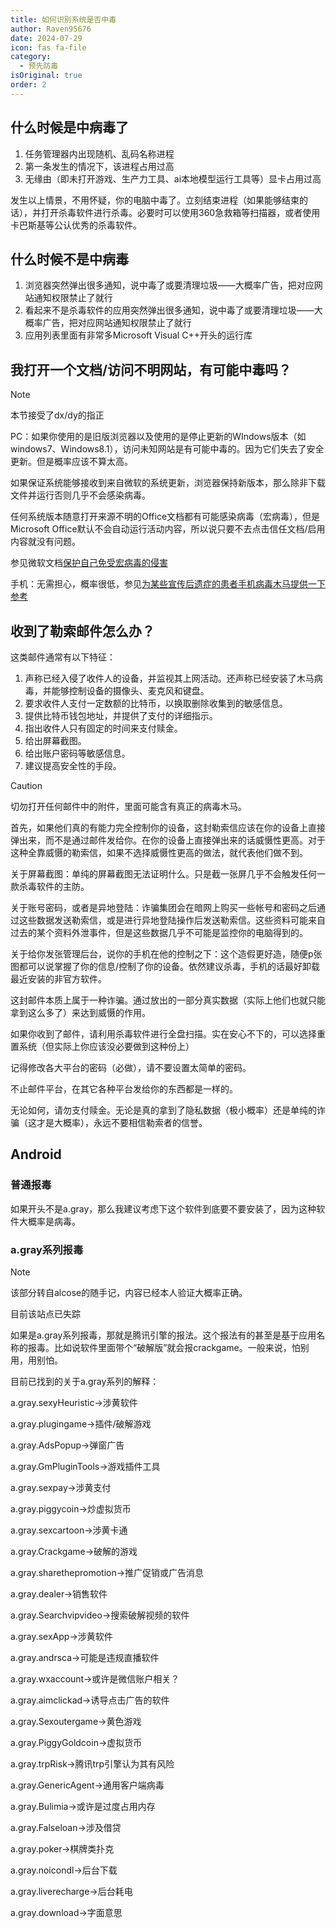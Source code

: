 ```yaml
---
title: 如何识别系统是否中毒
author: Raven95676
date: 2024-07-29
icon: fas fa-file
category:
  - 预先防毒
isOriginal: true
order: 2
---
```

## 什么时候是中病毒了

1. 任务管理器内出现随机、乱码名称进程
2. 第一条发生的情况下，该进程占用过高
3. 无缘由（即未打开游戏、生产力工具、ai本地模型运行工具等）显卡占用过高

发生以上情景，不用怀疑，你的电脑中毒了。立刻结束进程（如果能够结束的话），并打开杀毒软件进行杀毒。必要时可以使用360急救箱等扫描器，或者使用卡巴斯基等公认优秀的杀毒软件。

## 什么时候不是中病毒

1. 浏览器突然弹出很多通知，说中毒了或要清理垃圾——大概率广告，把对应网站通知权限禁止了就行
2. 看起来不是杀毒软件的应用突然弹出很多通知，说中毒了或要清理垃圾——大概率广告，把对应网站通知权限禁止了就行
3. 应用列表里面有非常多Microsoft Visual C++开头的运行库

## 我打开一个文档/访问不明网站，有可能中毒吗？

> [!note]
> 本节接受了dx/dy的指正

PC：如果你使用的是旧版浏览器以及使用的是停止更新的WIndows版本（如windows7、Windows8.1），访问未知网站是有可能中毒的。因为它们失去了安全更新。但是概率应该不算太高。

如果保证系统能够接收到来自微软的系统更新，浏览器保持新版本，那么除非下载文件并运行否则几乎不会感染病毒。

任何系统版本随意打开来源不明的Office文档都有可能感染病毒（宏病毒），但是Microsoft Office默认不会自动运行活动内容，所以说只要不去点击信任文档/启用内容就没有问题。

参见微软文档[保护自己免受宏病毒的侵害](https://support.microsoft.com/zh-cn/topic/%E4%BF%9D%E6%8A%A4%E8%87%AA%E5%B7%B1%E5%85%8D%E5%8F%97%E5%AE%8F%E7%97%85%E6%AF%92%E7%9A%84%E4%BE%B5%E5%AE%B3-a3f3576a-bfef-4d25-84dc-70d18bde5903)

手机：无需担心，概率很低，参见[为某些宣传后遗症的患者手机病毒木马提供一下参考](https://tieba.baidu.com/p/8874309973)

## 收到了勒索邮件怎么办？

这类邮件通常有以下特征：

1. 声称已经入侵了收件人的设备，并监视其上网活动。还声称已经安装了木马病毒，并能够控制设备的摄像头、麦克风和键盘。
2. 要求收件人支付一定数额的比特币，以换取删除收集到的敏感信息。
3. 提供比特币钱包地址，并提供了支付的详细指示。
4. 指出收件人只有固定的时间来支付赎金。
5. 给出屏幕截图。
6. 给出账户密码等敏感信息。
7. 建议提高安全性的手段。

>[!caution]
> 切勿打开任何邮件中的附件，里面可能含有真正的病毒木马。

首先，如果他们真的有能力完全控制你的设备，这封勒索信应该在你的设备上直接弹出来，而不是通过邮件发给你。在你的设备上直接弹出来的话威慑性更高。对于这种全靠威慑的勒索信，如果不选择威慑性更高的做法，就代表他们做不到。

关于屏幕截图：单纯的屏幕截图无法证明什么。只是截一张屏几乎不会触发任何一款杀毒软件的主防。

关于账号密码，或者是异地登陆：诈骗集团会在暗网上购买一些帐号和密码之后通过这些数据发送勒索信，或是进行异地登陆操作后发送勒索信。这些资料可能来自过去的某个资料外泄事件，但是这些数据几乎不可能是监控你的电脑得到的。

关于给你发张管理后台，说你的手机在他的控制之下：这个造假更好造，随便p张图都可以说掌握了你的信息/控制了你的设备。依然建议杀毒，手机的话最好卸载最近安装的非官方软件。

这封邮件本质上属于一种诈骗。通过放出的一部分真实数据（实际上他们也就只能拿到这么多了）来达到威慑的作用。

如果你收到了邮件，请利用杀毒软件进行全盘扫描。实在安心不下的，可以选择重置系统（但实际上你应该没必要做到这种份上）

记得修改各大平台的密码（必做），请不要设置太简单的密码。

不止邮件平台，在其它各种平台发给你的东西都是一样的。

无论如何，请勿支付赎金。无论是真的拿到了隐私数据（极小概率）还是单纯的诈骗（这才是大概率），永远不要相信勒索者的信誉。

## Android

### 普通报毒

如果开头不是a.gray，那么我建议考虑下这个软件到底要不要安装了，因为这种软件大概率是病毒。

### a.gray系列报毒

> [!note]
> 该部分转自alcose的随手记，内容已经本人验证大概率正确。
>
> 目前该站点已失踪

如果是a.gray系列报毒，那就是腾讯引擎的报法。这个报法有的甚至是基于应用名称的报毒。比如说软件里面带个“破解版”就会报crackgame。一般来说，怕别用，用别怕。

目前已找到的关于a.gray系列的解释：

a.gray.sexyHeuristic->涉黄软件

a.gray.plugingame->插件/破解游戏

a.gray.AdsPopup->弹窗广告

a.gray.GmPluginTools->游戏插件工具

a.gray.sexpay->涉黄支付

a.gray.piggycoin->炒虚拟货币

a.gray.sexcartoon->涉黄卡通

a.gray.Crackgame->破解的游戏

a.gray.sharethepromotion->推广促销或广告消息

a.gray.dealer->销售软件

a.gray.Searchvipvideo->搜索破解视频的软件

a.gray.sexApp->涉黄软件

a.gray.andrsca->可能是违规直播软件

a.gray.wxaccount->或许是微信账户相关？

a.gray.aimclickad->诱导点击广告的软件

a.gray.Sexoutergame->黄色游戏

a.gray.PiggyGoldcoin->虚拟货币

a.gray.trpRisk->腾讯trp引擎认为其有风险

a.gray.GenericAgent->通用客户端病毒

a.gray.Bulimia->或许是过度占用内存

a.gray.Falseloan->涉及借贷

a.gray.poker->棋牌类扑克

a.gray.noicondl->后台下载

a.gray.liverecharge->后台耗电

a.gray.download->字面意思
